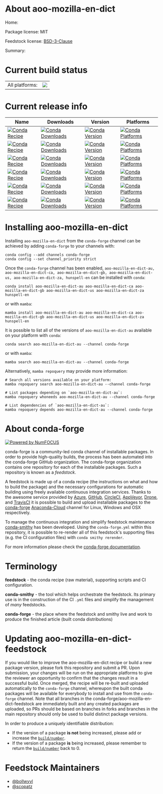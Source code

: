 About aoo-mozilla-en-dict
=========================

Home: 

Package license: MIT

Feedstock license: [BSD-3-Clause](https://github.com/conda-forge/hunspell-en-feedstock/blob/main/LICENSE.txt)

Summary: 

Current build status
====================


<table><tr><td>All platforms:</td>
    <td>
      <a href="https://dev.azure.com/conda-forge/feedstock-builds/_build/latest?definitionId=5597&branchName=main">
        <img src="https://dev.azure.com/conda-forge/feedstock-builds/_apis/build/status/hunspell-en-feedstock?branchName=main">
      </a>
    </td>
  </tr>
</table>

Current release info
====================

| Name | Downloads | Version | Platforms |
| --- | --- | --- | --- |
| [![Conda Recipe](https://img.shields.io/badge/recipe-aoo--mozilla--en--dict--au-green.svg)](https://anaconda.org/conda-forge/aoo-mozilla-en-dict-au) | [![Conda Downloads](https://img.shields.io/conda/dn/conda-forge/aoo-mozilla-en-dict-au.svg)](https://anaconda.org/conda-forge/aoo-mozilla-en-dict-au) | [![Conda Version](https://img.shields.io/conda/vn/conda-forge/aoo-mozilla-en-dict-au.svg)](https://anaconda.org/conda-forge/aoo-mozilla-en-dict-au) | [![Conda Platforms](https://img.shields.io/conda/pn/conda-forge/aoo-mozilla-en-dict-au.svg)](https://anaconda.org/conda-forge/aoo-mozilla-en-dict-au) |
| [![Conda Recipe](https://img.shields.io/badge/recipe-aoo--mozilla--en--dict--ca-green.svg)](https://anaconda.org/conda-forge/aoo-mozilla-en-dict-ca) | [![Conda Downloads](https://img.shields.io/conda/dn/conda-forge/aoo-mozilla-en-dict-ca.svg)](https://anaconda.org/conda-forge/aoo-mozilla-en-dict-ca) | [![Conda Version](https://img.shields.io/conda/vn/conda-forge/aoo-mozilla-en-dict-ca.svg)](https://anaconda.org/conda-forge/aoo-mozilla-en-dict-ca) | [![Conda Platforms](https://img.shields.io/conda/pn/conda-forge/aoo-mozilla-en-dict-ca.svg)](https://anaconda.org/conda-forge/aoo-mozilla-en-dict-ca) |
| [![Conda Recipe](https://img.shields.io/badge/recipe-aoo--mozilla--en--dict--gb-green.svg)](https://anaconda.org/conda-forge/aoo-mozilla-en-dict-gb) | [![Conda Downloads](https://img.shields.io/conda/dn/conda-forge/aoo-mozilla-en-dict-gb.svg)](https://anaconda.org/conda-forge/aoo-mozilla-en-dict-gb) | [![Conda Version](https://img.shields.io/conda/vn/conda-forge/aoo-mozilla-en-dict-gb.svg)](https://anaconda.org/conda-forge/aoo-mozilla-en-dict-gb) | [![Conda Platforms](https://img.shields.io/conda/pn/conda-forge/aoo-mozilla-en-dict-gb.svg)](https://anaconda.org/conda-forge/aoo-mozilla-en-dict-gb) |
| [![Conda Recipe](https://img.shields.io/badge/recipe-aoo--mozilla--en--dict--us-green.svg)](https://anaconda.org/conda-forge/aoo-mozilla-en-dict-us) | [![Conda Downloads](https://img.shields.io/conda/dn/conda-forge/aoo-mozilla-en-dict-us.svg)](https://anaconda.org/conda-forge/aoo-mozilla-en-dict-us) | [![Conda Version](https://img.shields.io/conda/vn/conda-forge/aoo-mozilla-en-dict-us.svg)](https://anaconda.org/conda-forge/aoo-mozilla-en-dict-us) | [![Conda Platforms](https://img.shields.io/conda/pn/conda-forge/aoo-mozilla-en-dict-us.svg)](https://anaconda.org/conda-forge/aoo-mozilla-en-dict-us) |
| [![Conda Recipe](https://img.shields.io/badge/recipe-aoo--mozilla--en--dict--za-green.svg)](https://anaconda.org/conda-forge/aoo-mozilla-en-dict-za) | [![Conda Downloads](https://img.shields.io/conda/dn/conda-forge/aoo-mozilla-en-dict-za.svg)](https://anaconda.org/conda-forge/aoo-mozilla-en-dict-za) | [![Conda Version](https://img.shields.io/conda/vn/conda-forge/aoo-mozilla-en-dict-za.svg)](https://anaconda.org/conda-forge/aoo-mozilla-en-dict-za) | [![Conda Platforms](https://img.shields.io/conda/pn/conda-forge/aoo-mozilla-en-dict-za.svg)](https://anaconda.org/conda-forge/aoo-mozilla-en-dict-za) |
| [![Conda Recipe](https://img.shields.io/badge/recipe-hunspell--en-green.svg)](https://anaconda.org/conda-forge/hunspell-en) | [![Conda Downloads](https://img.shields.io/conda/dn/conda-forge/hunspell-en.svg)](https://anaconda.org/conda-forge/hunspell-en) | [![Conda Version](https://img.shields.io/conda/vn/conda-forge/hunspell-en.svg)](https://anaconda.org/conda-forge/hunspell-en) | [![Conda Platforms](https://img.shields.io/conda/pn/conda-forge/hunspell-en.svg)](https://anaconda.org/conda-forge/hunspell-en) |

Installing aoo-mozilla-en-dict
==============================

Installing `aoo-mozilla-en-dict` from the `conda-forge` channel can be achieved by adding `conda-forge` to your channels with:

```
conda config --add channels conda-forge
conda config --set channel_priority strict
```

Once the `conda-forge` channel has been enabled, `aoo-mozilla-en-dict-au, aoo-mozilla-en-dict-ca, aoo-mozilla-en-dict-gb, aoo-mozilla-en-dict-us, aoo-mozilla-en-dict-za, hunspell-en` can be installed with `conda`:

```
conda install aoo-mozilla-en-dict-au aoo-mozilla-en-dict-ca aoo-mozilla-en-dict-gb aoo-mozilla-en-dict-us aoo-mozilla-en-dict-za hunspell-en
```

or with `mamba`:

```
mamba install aoo-mozilla-en-dict-au aoo-mozilla-en-dict-ca aoo-mozilla-en-dict-gb aoo-mozilla-en-dict-us aoo-mozilla-en-dict-za hunspell-en
```

It is possible to list all of the versions of `aoo-mozilla-en-dict-au` available on your platform with `conda`:

```
conda search aoo-mozilla-en-dict-au --channel conda-forge
```

or with `mamba`:

```
mamba search aoo-mozilla-en-dict-au --channel conda-forge
```

Alternatively, `mamba repoquery` may provide more information:

```
# Search all versions available on your platform:
mamba repoquery search aoo-mozilla-en-dict-au --channel conda-forge

# List packages depending on `aoo-mozilla-en-dict-au`:
mamba repoquery whoneeds aoo-mozilla-en-dict-au --channel conda-forge

# List dependencies of `aoo-mozilla-en-dict-au`:
mamba repoquery depends aoo-mozilla-en-dict-au --channel conda-forge
```


About conda-forge
=================

[![Powered by
NumFOCUS](https://img.shields.io/badge/powered%20by-NumFOCUS-orange.svg?style=flat&colorA=E1523D&colorB=007D8A)](https://numfocus.org)

conda-forge is a community-led conda channel of installable packages.
In order to provide high-quality builds, the process has been automated into the
conda-forge GitHub organization. The conda-forge organization contains one repository
for each of the installable packages. Such a repository is known as a *feedstock*.

A feedstock is made up of a conda recipe (the instructions on what and how to build
the package) and the necessary configurations for automatic building using freely
available continuous integration services. Thanks to the awesome service provided by
[Azure](https://azure.microsoft.com/en-us/services/devops/), [GitHub](https://github.com/),
[CircleCI](https://circleci.com/), [AppVeyor](https://www.appveyor.com/),
[Drone](https://cloud.drone.io/welcome), and [TravisCI](https://travis-ci.com/)
it is possible to build and upload installable packages to the
[conda-forge](https://anaconda.org/conda-forge) [Anaconda-Cloud](https://anaconda.org/)
channel for Linux, Windows and OSX respectively.

To manage the continuous integration and simplify feedstock maintenance
[conda-smithy](https://github.com/conda-forge/conda-smithy) has been developed.
Using the ``conda-forge.yml`` within this repository, it is possible to re-render all of
this feedstock's supporting files (e.g. the CI configuration files) with ``conda smithy rerender``.

For more information please check the [conda-forge documentation](https://conda-forge.org/docs/).

Terminology
===========

**feedstock** - the conda recipe (raw material), supporting scripts and CI configuration.

**conda-smithy** - the tool which helps orchestrate the feedstock.
                   Its primary use is in the construction of the CI ``.yml`` files
                   and simplify the management of *many* feedstocks.

**conda-forge** - the place where the feedstock and smithy live and work to
                  produce the finished article (built conda distributions)


Updating aoo-mozilla-en-dict-feedstock
======================================

If you would like to improve the aoo-mozilla-en-dict recipe or build a new
package version, please fork this repository and submit a PR. Upon submission,
your changes will be run on the appropriate platforms to give the reviewer an
opportunity to confirm that the changes result in a successful build. Once
merged, the recipe will be re-built and uploaded automatically to the
`conda-forge` channel, whereupon the built conda packages will be available for
everybody to install and use from the `conda-forge` channel.
Note that all branches in the conda-forge/aoo-mozilla-en-dict-feedstock are
immediately built and any created packages are uploaded, so PRs should be based
on branches in forks and branches in the main repository should only be used to
build distinct package versions.

In order to produce a uniquely identifiable distribution:
 * If the version of a package **is not** being increased, please add or increase
   the [``build/number``](https://docs.conda.io/projects/conda-build/en/latest/resources/define-metadata.html#build-number-and-string).
 * If the version of a package **is** being increased, please remember to return
   the [``build/number``](https://docs.conda.io/projects/conda-build/en/latest/resources/define-metadata.html#build-number-and-string)
   back to 0.

Feedstock Maintainers
=====================

* [@bollwyvl](https://github.com/bollwyvl/)
* [@scopatz](https://github.com/scopatz/)


<!-- dummy commit to enable rerendering -->


